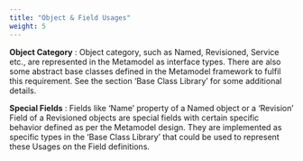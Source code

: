 ```yaml
---
title: "Object & Field Usages"
weight: 5
---
```


**Object Category** : Object category, such as Named, Revisioned, Service etc., are represented in
the Metamodel as interface types. There are also some abstract base classes defined in the
Metamodel framework to fulfil this requirement. See the section ‘Base Class Library’ for some
additional details.

**Special Fields** : Fields like ‘Name’ property of a Named object or a ‘Revision’ Field of a
Revisioned objects are special fields with certain specific behavior defined as per the
Metamodel design. They are implemented as specific types in the ‘Base Class Library’ that
could be used to represent these Usages on the Field definitions.